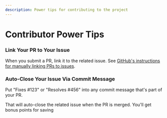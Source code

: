 ```yaml
---
description: Power tips for contributing to the project
---
```


# Contributor Power Tips

### Link Your PR to Your Issue

When you submit a PR, link it to the related issue. See [GitHub's instructions for manually linking PRs to issues](https://docs.github.com/en/issues/tracking-your-work-with-issues/linking-a-pull-request-to-an-issue#manually-linking-a-pull-request-to-an-issue).

### Auto-Close Your Issue Via Commit Message

Put "Fixes \#123" or "Resolves \#456" into any commit message that's part of your PR.

That will auto-close the related issue when the PR is merged. You'll get bonus points for saving 

